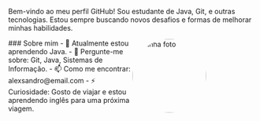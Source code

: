 Bem-vindo ao meu perfil GitHub! Sou estudante de Java, Git, e outras tecnologias. Estou sempre buscando novos desafios e formas de melhorar minhas habilidades.

<div style="display: flex;">
  <div style="flex: 1;">
    ### Sobre mim
    - 🌱 Atualmente estou aprendendo Java.
    - 💬 Pergunte-me sobre: Git, Java, Sistemas de Informação.
    - 📫 Como me encontrar: alexsandro@email.com
    - ⚡ Curiosidade: Gosto de viajar e estou aprendendo inglês para uma próxima viagem.

  </div>
  <div style="flex: 1;">
    <img src="https://via.placeholder.com/150" alt="Minha foto" width="150px" style="border-radius:50%">
  </div>
</div>
